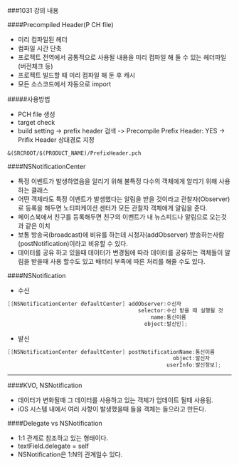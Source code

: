 ###1031 강의 내용

####Precompiled Header(P	CH file)

- 미리 컴파일된 헤더
- 컴파일 시간 단축
- 프로젝트 전역에서 공통적으로 사용될 내용을 미리 컴파일 해 둘 수 있는 헤더파일(버전체크 등)
- 프로젝트 빌드할 때 미리 컴파일 해 둔 후 캐시
- 모든 소스코드에서 자동으로 import

#####사용방법

- PCH file 생성
- target check
- build setting -> prefix header 검색 -> Precompile Prefix Header: YES -> Prifix Header 상대경로 지정 
```
&(SRCROOT/$(PRODUCT_NAME)/PrefixHeader.pch
```


####NSNotificationCenter

- 특정 이벤트가 발생하였음을 알리기 위해 불특정 다수의 객체에게 알리기 위해 사용하는 클래스
- 어떤 객체라도 특정 이벤트가 발생했다는 알림을 받을 것이라고 관찰자(Observer)로 등록을 해두면 노티피케이션 센터가 모든 관찰자 객체에게 알림을 준다.
- 페이스북에서 친구를 등록해두면 친구의 이벤트가 내 뉴스피드나 알림으로 오는것과 같은 이치
- 보통 방송국(broadcast)에 비유를 하는데 시청자(addObserver) 방송하는사람(postNotification)이라고 비유할 수 있다.
- 데이터를 공유 하고 있을때 데이터가 변경됨에 따라 데이터를 공유하는 객체들이 알림을 받을때 사용 할수도 있고 배터리 부족에 따른 처리를 해줄 수도 있다.

####NSNotification
- 수신

```objectivec
[[NSNotificationCenter defaultCenter] addObserver:수신자
                                         selector:수신 받을 때 실행될 것
                                             name:통신이름
                                           object:발신인];
```

- 발신

```objectivec
[[NSNotificationCenter defaultCenter] postNotificationName:통신이름
                                                    object:발신자
                                                  userInfo:발신정보];
```

-------

####KVO, NSNotification

- 데이터가 변화될때 그 데이터를 사용하고 있는 객체가 업데이트 될때 사용됨.
- iOS 시스템 내에서 여러 사항이 발생했을때 들을 객체는 들으라고 만든다.

####Delegate vs NSNotification

- 1:1 관계로 참조하고 있는 형태이다.
- textField.delegate = self
- NSNotification은 1:N의 관계일수 있다.
